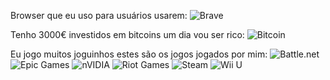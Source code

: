 Browser que eu uso para usuários usarem: ![Brave](https://img.shields.io/badge/Brave-FB542B?style=for-the-badge&logo=Brave&logoColor=white)

Tenho 3000€ investidos em bitcoins um dia vou ser rico: ![Bitcoin](https://img.shields.io/badge/Bitcoin-000?style=for-the-badge&logo=bitcoin&logoColor=white)

Eu jogo muitos joguinhos estes são os jogos jogados por mim: ![Battle.net](https://img.shields.io/badge/battle.net-%2300AEFF.svg?style=for-the-badge&logo=battle.net&logoColor=white) ![Epic Games](https://img.shields.io/badge/epicgames-%23313131.svg?style=for-the-badge&logo=epicgames&logoColor=white) ![nVIDIA](https://img.shields.io/badge/nVIDIA-%2376B900.svg?style=for-the-badge&logo=nVIDIA&logoColor=white) ![Riot Games](https://img.shields.io/badge/riotgames-D32936.svg?style=for-the-badge&logo=riotgames&logoColor=white)  ![Steam](https://img.shields.io/badge/steam-%23000000.svg?style=for-the-badge&logo=steam&logoColor=white) ![Wii U](https://img.shields.io/badge/Wii%20U-8B8B8B?style=for-the-badge&logo=wiiu&logoColor=white) 
